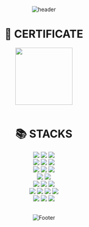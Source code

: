 <div align='center'>
  
![header](https://capsule-render.vercel.app/api?type=waving&color=gradient&height=300&section=header&text=Jiyoon's&nbsp;Dev&nbsp;Journal&fontSize=60&section=header)

<div align=center><h1>📜 CERTIFICATE</h1></div>
  
<div align=center><img src="https://user-images.githubusercontent.com/80487426/198986452-e0bafbcd-6c76-4aa7-a5f8-2748467f3935.png" width="150"></div>
  
<br>
  
<div align=center><h1>📚 STACKS</h1></div>

<div align=center> 
  <img src="https://img.shields.io/badge/java-007396?style=for-the-badge&logo=java&logoColor=white"> 
  <img src="https://img.shields.io/badge/spring-6DB33F?style=for-the-badge&logo=spring&logoColor=white">
  <img src="https://img.shields.io/static/v1?style=for-the-badge&message=Kotlin&color=7F52FF&logo=Kotlin&logoColor=FFFFFF&label=">
  
  
  <br>
  
  <img src="https://img.shields.io/badge/html5-E34F26?style=for-the-badge&logo=html5&logoColor=white"> 
  <img src="https://img.shields.io/badge/css-1572B6?style=for-the-badge&logo=css3&logoColor=white"> 
  <img src="https://img.shields.io/badge/javascript-F7DF1E?style=for-the-badge&logo=javascript&logoColor=black"> 
  <br>
  
  <img src="https://img.shields.io/badge/oracle-F80000?style=for-the-badge&logo=oracle&logoColor=white"> 
  <img src="https://img.shields.io/static/v1?style=for-the-badge&message=PostgreSQL&color=4169E1&logo=PostgreSQL&logoColor=FFFFFF&label="> 
  <img src="https://img.shields.io/static/v1?style=for-the-badge&message=MySQL&color=4479A1&logo=MySQL&logoColor=FFFFFF&label=">
  <br>
  
   
  
  <img src="https://img.shields.io/badge/bootstrap-7952B3?style=for-the-badge&logo=bootstrap&logoColor=white">
  <img src="https://img.shields.io/static/v1?style=for-the-badge&message=Material+Design&color=757575&logo=Material+Design&logoColor=FFFFFF&label=">
  <br>

  <img src="https://img.shields.io/badge/linux-FCC624?style=for-the-badge&logo=linux&logoColor=black"> 
  <img src="https://img.shields.io/badge/amazonaws-232F3E?style=for-the-badge&logo=amazonaws&logoColor=white"> 
  <img src="https://img.shields.io/badge/apache tomcat-F8DC75?style=for-the-badge&logo=apachetomcat&logoColor=white">
  <br>
  
  <img src="https://img.shields.io/badge/github-181717?style=for-the-badge&logo=github&logoColor=white">
  <img src="https://img.shields.io/badge/git-F05032?style=for-the-badge&logo=git&logoColor=white">
  <img src="https://img.shields.io/static/v1?style=for-the-badge&message=Confluence&color=172B4D&logo=Confluence&logoColor=FFFFFF&label=">
  <img src="https://img.shields.io/static/v1?style=for-the-badge&message=Jira&color=0052CC&logo=Jira&logoColor=FFFFFF&label=">
  
  <br>
  
  
  <img src="https://img.shields.io/static/v1?style=for-the-badge&message=Slack&color=4A154B&logo=Slack&logoColor=FFFFFF&label=">
  <img src="https://img.shields.io/static/v1?style=for-the-badge&message=Microsoft+Teams&color=6264A7&logo=Microsoft+Teams&logoColor=FFFFFF&label=">
  <img src="https://img.shields.io/static/v1?style=for-the-badge&message=Discord&color=5865F2&logo=Discord&logoColor=FFFFFF&label=">

</div>
  
  <br>
  
  ![Footer](https://capsule-render.vercel.app/api?type=waving&color=gradient&height=200&section=footer)
  
  </div>
